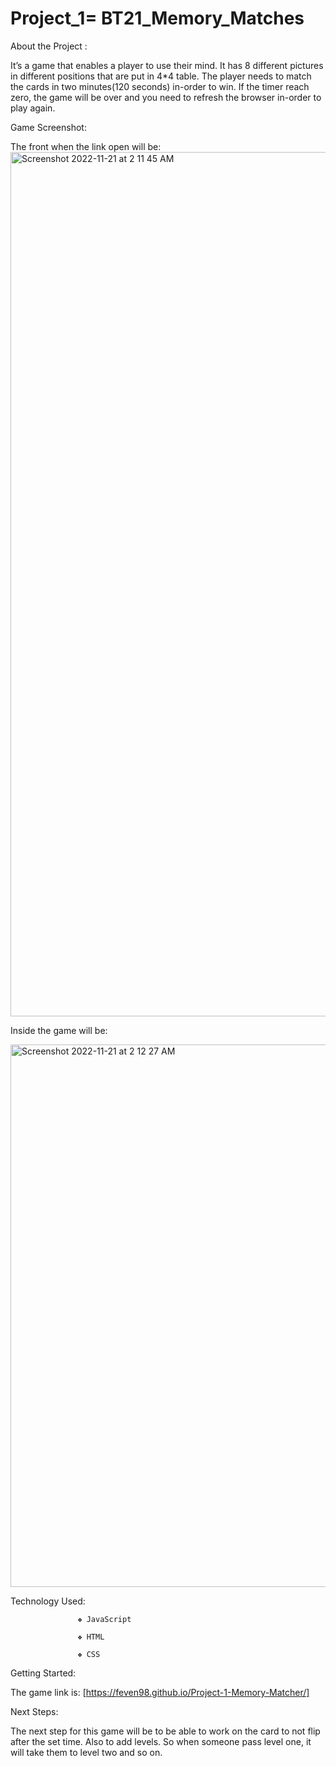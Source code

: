 # Project_1=  BT21_Memory_Matches 

About the Project : 

It’s a game that enables a player to use their mind. It has 8 different pictures in different positions that are put in 4*4 table. The player needs to match the cards in two minutes(120 seconds) in-order to win. If the timer reach zero, the game will be over and you need to refresh the browser in-order to play again.

Game Screenshot: 

The front when the link open will be:
<img width="1383" alt="Screenshot 2022-11-21 at 2 11 45 AM" src="https://user-images.githubusercontent.com/117063196/202988697-61c76bbb-1fba-47a2-b590-a92eda0a0a07.png">

Inside the game will be:

<img width="868" alt="Screenshot 2022-11-21 at 2 12 27 AM" src="https://user-images.githubusercontent.com/117063196/202988876-4dbc14b9-8dfd-4376-b776-1eaf6c30ddc7.png">


Technology Used:   

                   ❖ JavaScript
          
                   ❖ HTML

                   ❖ CSS

Getting Started: 

The game link is: [https://feven98.github.io/Project-1-Memory-Matcher/]   

Next Steps: 

The next step for this game will be to be able to work on the card to not flip after the set time. Also to add levels. So when someone pass level one, it will take them to level two and so on.


